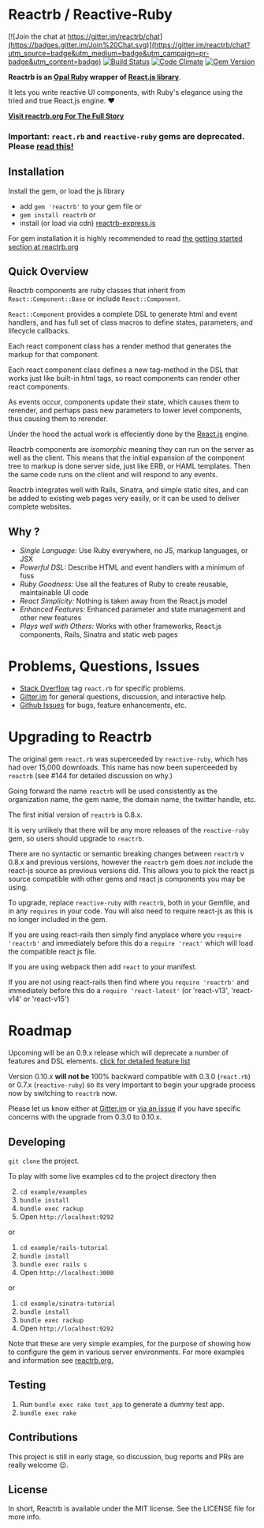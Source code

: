 # Reactrb / Reactive-Ruby

[![Join the chat at https://gitter.im/reactrb/chat](https://badges.gitter.im/Join%20Chat.svg)](https://gitter.im/reactrb/chat?utm_source=badge&utm_medium=badge&utm_campaign=pr-badge&utm_content=badge)
[![Build Status](https://travis-ci.org/reactrb/reactrb.svg?branch=master)](https://travis-ci.org/reactrb/reactrb)
[![Code Climate](https://codeclimate.com/github/reactrb/reactrb/badges/gpa.svg)](https://codeclimate.com/github/reactrb/reactrb)
[![Gem Version](https://badge.fury.io/rb/reactrb.svg)](https://badge.fury.io/rb/reactrb)

**Reactrb is an [Opal Ruby](http://opalrb.org) wrapper of
[React.js library](http://facebook.github.io/reactrb/)**.

It lets you write reactive UI components, with Ruby's elegance using the tried
and true React.js engine. :heart:

[**Visit reactrb.org For The Full Story**](http://reactrb.org)

### Important: `react.rb` and `reactive-ruby` gems are **deprecated.** Please [read this!](#upgrading-to-reactrb)

## Installation

Install the gem, or load the js library

+ add `gem 'reactrb'` to your gem file or
+ `gem install reactrb` or
+ install (or load via cdn) [reactrb-express.js](http://github.com/reactrb/reactrb-express)

For gem installation it is highly recommended to read [the getting started section at reactrb.org](http://reactrb.org/docs/getting-started.html)

## Quick Overview

Reactrb components are ruby classes that inherit from `React::Component::Base` or include `React::Component`.

`React::Component` provides a complete DSL to generate html and event handlers, and has full set of class macros to define states, parameters, and lifecycle callbacks.

Each react component class has a render method that generates the markup for that component.

Each react component class defines a new tag-method in the DSL that works just like built-in html tags, so react components can render other react components.

As events occur, components update their state, which causes them to rerender, and perhaps pass new parameters to lower level components, thus causing them to rerender.  

Under the hood the actual work is effeciently done by the [React.js](http://facebook.github.io/reactrb/) engine.

Reactrb components are *isomorphic* meaning they can run on the server as well as the client.  This means that the initial expansion of the component tree to markup is done server side, just like ERB, or HAML templates.   Then the same code runs on the client and will respond to any events.   

Reactrb integrates well with Rails, Sinatra, and simple static sites, and can be added to existing web pages very easily, or it can be used to deliver complete websites.

## Why ?

+ *Single Language:*  Use Ruby everywhere, no JS, markup languages, or JSX
+ *Powerful DSL:* Describe HTML and event handlers with a minimum of fuss
+ *Ruby Goodness:* Use all the features of Ruby to create reusable, maintainable UI code
+ *React Simplicity:* Nothing is taken away from the React.js model
+ *Enhanced Features:* Enhanced parameter and state management and other new features
+ *Plays well with Others:* Works with other frameworks, React.js components, Rails, Sinatra and static web pages

# Problems, Questions, Issues

+ [Stack Overflow](http://stackoverflow.com/questions/tagged/react.rb) tag `react.rb` for specific problems.
+ [Gitter.im](https://gitter.im/reactrb/chat) for general questions, discussion, and interactive help.
+ [Github Issues](https://github.com/reactrb/reactrb/issues) for bugs, feature enhancements, etc.


# Upgrading to Reactrb

The original gem `react.rb` was superceeded by `reactive-ruby`, which has had over 15,000 downloads.  This name has now been superceeded by `reactrb` (see #144 for detailed discussion on why.)

Going forward the name `reactrb` will be used consistently as the organization name, the gem name, the domain name, the twitter handle, etc.

The first initial version of `reactrb` is 0.8.x.  

It is very unlikely that there will be any more releases of the `reactive-ruby` gem, so users should upgrade to `reactrb`.

There are no syntactic or semantic breaking changes between `reactrb` v 0.8.x and
previous versions, however the `reactrb` gem does *not* include the react-js source as previous versions did.  This allows you to pick the react js source compatible with other gems and react js components you may be using.

To upgrade, replace `reactive-ruby` with `reactrb`, both in your Gemfile, and in any `requires` in your code.   You will also need to require react-js as this is no longer included in the gem.  

If you are using react-rails then simply find anyplace where you `require 'reactrb'` and immediately before this do a `require 'react'` which will load the compatible react js file.

If you are using webpack then add `react` to your manifest.

If you are not using react-rails then find where you `require 'reactrb'` and immediately before this do a `require 'react-latest'` (or 'react-v13', 'react-v14' or 'react-v15')

# Roadmap

Upcoming will be an 0.9.x release which will deprecate a number of features and DSL elements.  [click for detailed feature list](https://github.com/reactrb/reactrb/milestones/0.9.x)

Version 0.10.x **will not be** 100% backward compatible with 0.3.0 (`react.rb`) or 0.7.x (`reactive-ruby`) so its very important to begin your upgrade process now by switching to `reactrb` now.

Please let us know either at [Gitter.im](https://gitter.im/reactrb/chat) or [via an issue](https://github.com/reactrb/reactrb/issues) if you have specific concerns with the upgrade from 0.3.0 to 0.10.x.

## Developing

`git clone` the project.

To play with some live examples cd to the project directory then

2. `cd example/examples`
2. `bundle install`
3. `bundle exec rackup`
4. Open `http://localhost:9292`

or

1. `cd example/rails-tutorial`
2. `bundle install`
3. `bundle exec rails s`
4. Open `http://localhost:3000`

or

1. `cd example/sinatra-tutorial`
2. `bundle install`
3. `bundle exec rackup`
4. Open `http://localhost:9292`

Note that these are very simple examples, for the purpose of showing how to configure the gem in various server environments.  For more  examples and information see [reactrb.org.](http://reactrb.org)

## Testing

1. Run `bundle exec rake test_app` to generate a dummy test app.
2. `bundle exec rake`

## Contributions

This project is still in early stage, so discussion, bug reports and PRs are
really welcome :wink:.   


## License

In short, Reactrb is available under the MIT license. See the LICENSE file for
more info.

